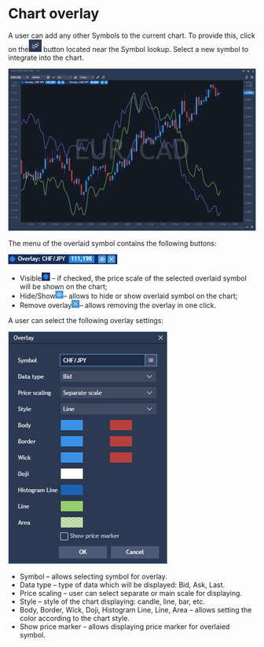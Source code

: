 # Chart overlay

A user can add any other Symbols to the current chart. To provide this, click on the![](../../../.gitbook/assets/2%20%2836%29.png)
button located near the Symbol lookup. Select a new symbol to integrate into the chart.

![](../../../.gitbook/assets/1%20%2865%29.png)


The menu of the overlaid symbol contains the following buttons:

![](../../../.gitbook/assets/3%20%2859%29.png)

* Visible![](../../../.gitbook/assets/4%20%2843%29.png)
  – if checked, the price scale of the selected overlaid symbol will be shown on the chart;
* Hide/Show![](../../../.gitbook/assets/5%20%2825%29.png)– allows to hide or show overlaid symbol on the chart;
* Remove overlay![](../../../.gitbook/assets/6%20%286%29.png)– allows removing the overlay in one click.

A user can select the following overlay settings:

![](../../../.gitbook/assets/7%20%282%29.png)

* Symbol – allows selecting symbol for overlay.
* Data type – type of data which will be displayed: Bid, Ask, Last.
* Price scaling – user can select separate or main scale for displaying.
* Style – style of the chart displaying: candle, line, bar, etc.
* Body, Border, Wick, Doji, Histogram Line, Line, Area – allows setting the color according to the chart style.
* Show price marker – allows displaying price marker for overlaied symbol.



